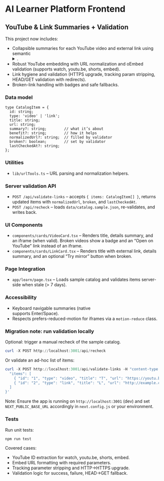 # AI Learner Platform Frontend

## YouTube & Link Summaries + Validation

This project now includes:

- Collapsible summaries for each YouTube video and external link using semantic <details>/<summary>.
- Robust YouTube embedding with URL normalization and oEmbed validation (supports watch, youtu.be, shorts, embed).
- Link hygiene and validation (HTTPS upgrade, tracking param stripping, HEAD/GET validation with redirects).
- Broken-link handling with badges and safe fallbacks.

### Data model

```
type CatalogItem = {
  id: string;
  type: 'video' | 'link';
  title: string;
  url: string;
  summary?: string;        // what it’s about
  benefit?: string;        // how it helps
  normalizedUrl?: string;  // filled by validator
  broken?: boolean;        // set by validator
  lastCheckedAt?: string;
};
```

### Utilities

- `lib/urlTools.ts` – URL parsing and normalization helpers.

### Server validation API

- `POST /api/validate-links` – accepts `{ items: CatalogItem[] }`, returns updated items with `normalizedUrl`, `broken`, and `lastCheckedAt`.
- `POST /api/recheck` – loads `data/catalog.sample.json`, re-validates, and writes back.

### UI Components

- `components/cards/VideoCard.tsx` – Renders title, details summary, and an iframe (when valid). Broken videos show a badge and an “Open on YouTube” link instead of an iframe.
- `components/cards/LinkCard.tsx` – Renders title with external link, details summary, and an optional “Try mirror” button when broken.

### Page Integration

- `app/learn/page.tsx` – Loads sample catalog and validates items server-side when stale (> 7 days).

### Accessibility

- Keyboard navigable summaries (native <summary> supports Enter/Space).
- Respects prefers-reduced-motion for iframes via a `motion-reduce` class.

### Migration note: run validation locally

Optional: trigger a manual recheck of the sample catalog.

```powershell
curl -X POST http://localhost:3001/api/recheck
```

Or validate an ad-hoc list of items:

```powershell
curl -X POST http://localhost:3001/api/validate-links -H "content-type: application/json" -d '{
  "items": [
    { "id": "1", "type": "video", "title": "T", "url": "https://youtu.be/abc123" },
    { "id": "2", "type": "link", "title": "L", "url": "http://example.com?a=1&utm_source=x" }
  ]
}'
```

Note: Ensure the app is running on `http://localhost:3001` (dev) and set `NEXT_PUBLIC_BASE_URL` accordingly in `next.config.js` or your environment.

### Tests

Run unit tests:

```powershell
npm run test
```

Covered cases:

- YouTube ID extraction for watch, youtu.be, shorts, embed.
- Embed URL formatting with required parameters.
- Tracking parameter stripping and HTTP→HTTPS upgrade.
- Validation logic for success, failure, HEAD→GET fallback.
